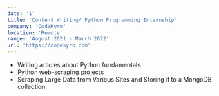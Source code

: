 ```yaml
---
date: '1'
title: 'Content Writing/ Python Programming Internship'
company: 'CodeKyro'
location: 'Remote'
range: 'August 2021 - March 2022'
url: 'https://codekyro.com'
---
```


- Writing articles about Python fundamentals
- Python web-scraping projects
- Scraping Large Data from Various Sites and Storing it to a MongoDB collection
